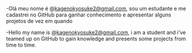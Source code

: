 -Olá meu nome é @kagenokyosuke2@gmail.com, sou
um estudante e me cadastrei no GitHub para 
ganhar conhecimento e apresentar alguns projetos 
de vez em quando

-Hello my name is @kagenokyosuke2@gmail.com, i am
a student and i've teamed up on GitHub to gain
knowledge and presents some projects from time 
to time.
